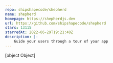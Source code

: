```yaml
---
repo: shipshapecode/shepherd
name: shepherd
homepage: https://shepherdjs.dev
url: https://github.com/shipshapecode/shepherd
stars: 13115
starredAt: 2022-06-29T19:21:40Z
description: |-
    Guide your users through a tour of your app
---
```


[object Object]
